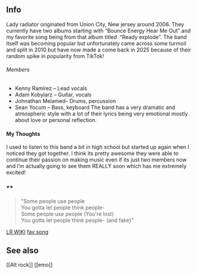 ## Info
Lady radiator originated from Union City, New jersey around 2006. They currently have two albums starting with “Bounce Energy Hear Me Out” and my favorite song being from that album titled  “Ready explode”. The band itself was becoming popular but unfortunately came across some turmoil and split in 2010 but have now made a come back in 2025 because of their random spike in popularity from TikTok!
###### Members
- Kenny Ramirez – Lead vocals
- Adam Kobylarz – Guitar, vocals
- Johnathan Melamed– Drums, percussion
- Sean Yocum – Bass, keyboard
The band has a very dramatic and atmospheric style with a lot of their lyrics being very emotional mostly about love or personal reflection.
#### My Thoughts
 I used to listen to this band a bit in high school but started up again when I noticed they got together. I think its pretty awesome they were able to continue their passion on making music even if its just two members now and I’m actually going to see them REALLY soon which has me extremely excited!

### **

>"Some people use people  
You gotta let people think people-  
Some people use people (You're lost)  
You gotta let people think people- (and fake)"

[LR WIKI](https://www.last.fm/music/Lady+Radiator/+wiki)
[fav song](https://genius.com/Lady-radiator-ready-explode-lyrics)
## See also
[[Alt rock]]
[[emo]]


